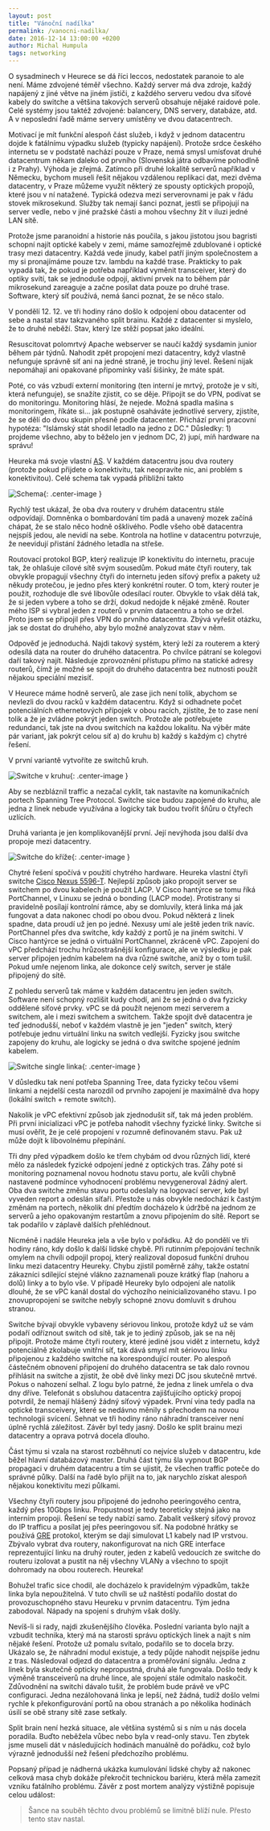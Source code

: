 ```yaml
---
layout: post
title: "Vánoční nadílka"
permalink: /vanocni-nadilka/
date: 2016-12-14 13:00:00 +0200
author: Michal Humpula
tags: networking
---
```


O sysadminech v Heurece se dá říci leccos, nedostatek paranoie to ale není. Máme
zdvojené téměř všechno. Každý server má dva zdroje, každý napájený z jiné větve
na jiném jističi, z každého serveru vedou dva síťové kabely do switche a většina
takových serverů obsahuje nějaké raidové pole. Celé systémy jsou taktéž
zdvojené: balancery, DNS servery, databáze, atd. A v neposlední řadě máme
servery umístěny ve dvou datacentrech.

Motivací je mít funkční alespoň část služeb, i když v jednom datacentru dojde k
fatálnímu výpadku služeb (typicky napájení). Protože srdce českého internetu se
v podstatě nachází pouze v Praze, nemá smysl umísťovat druhé datacentrum někam
daleko od prvního (Slovenská játra odbavíme pohodlně i z Prahy). Výhoda je
zřejmá. Zatímco při druhé lokalitě serverů například v Německu, bychom museli
řešit nějakou vzdálenou replikaci dat, mezi dvěma datacentry, v Praze můžeme
využít některý ze spousty optických propojů, které jsou v ní natažené.
Typická odezva mezi serverovnami je pak v řádu stovek mikrosekund. Služby tak
nemají šanci poznat, jestli se připojují na server vedle, nebo v jiné pražské
části a mohou všechny žít v iluzi jedné LAN sítě.

Protože jsme paranoidní a historie nás poučila, s jakou jistotou jsou bagristi
schopní najít optické kabely v zemi, máme samozřejmě zdublované i optické trasy
mezi datacentry. Každá vede jinudy, kabel patří jiným společnostem a my si
pronajímáme pouze tzv. lambdu na každé trase. Prakticky to pak vypadá tak, že
pokud je potřeba například vyměnit transceiver, který do optiky svítí, tak se
jednoduše odpojí, aktivní prvek na to během pár mikrosekund zareaguje a začne
posílat data pouze po druhé trase. Software, který síť používá, nemá šanci
poznat, že se něco stalo.

V pondělí 12. 12. ve tři hodiny ráno došlo k odpojení obou datacenter od sebe a
nastal stav takzvaného split brainu. Každé z datacenter si myslelo, že to druhé
neběží. Stav, který lze stěží popsat jako ideální.

Resuscitovat polomrtvý Apache webserver se naučí každý sysdamin junior během pár
týdnů. Nahodit zpět propojení mezi datacentry, když vlastně nefunguje správně
síť ani na jedné straně, je trochu jiný level. Řešení nijak nepomáhají ani
opakované připomínky vaší šišinky, že máte spát.

Poté, co vás vzbudí externí monitoring (ten interní je mrtvý, protože je v
síti, která nefunguje), se snažíte zjistit, co se děje. Připojit se do VPN,
podívat se do monitoringu. Monitoring hlásí, že nejede. Možná spadla mašina s
monitoringem, říkáte si... jak postupně osaháváte jednotlivé servery, zjistíte,
že se dělí
do dvou skupin přesně podle datacenter. Přichází první pracovní hypotéza:
"Islámský stát
shodil letadlo na jedno z DC."
Důsledky: 1) projdeme všechno, aby to běželo jen v jednom DC, 2) jupí, míň
hardware na správu!

Heureka má svoje vlastní [AS][as]. V každém datacentru jsou dva routery (protože
pokud přijdete o konektivitu, tak neopravíte nic, ani problém s konektivitou).
Celé schema tak vypadá přibližni takto

![Schema](/assets/vanocni-nadilka/Routers.svg){: .center-image }

Rychlý test ukázal, že oba dva routery v druhém datacentru stále odpovídají.
Domněnka o bombardování tím padá a unavený mozek začíná chápat, že se stalo něco
hodně ošklivého. Podle všeho obě datacentra nejspíš jedou, ale nevidí na sebe.
Kontrola na hotline v datacentru potvrzuje, že neevidují přistání žádného
letadla na střeše.

Routovací protokol BGP, který realizuje IP konektivitu do internetu, pracuje tak,
že ohlašuje cílové sítě svým sousedům. Pokud máte čtyři routery, tak obvykle
propagují všechny čtyři do internetu jeden síťový prefix a pakety už někudy
protečou, je jedno přes který konkrétní router. O tom, který router je použit,
rozhoduje dle své libovůle odesílací router. Obvykle to však
dělá tak, že si jeden vybere a toho se drží, dokud nedojde k nějaké změně.
Router mého ISP si vybral jeden z routerů v prvním datacentru a toho se držel.
Proto jsem se připojil přes VPN do prvního datacentra. Zbývá vyřešit otázku, jak
se dostat do druhého, aby bylo možné analyzovat stav v něm.

Odpověď je jednoduchá. Najdi takový systém, který leží za routerem a který
odesílá data na router do druhého datacentra. Po chvilce pátraní se kolegovi
daří takový najít. Následuje zprovoznění přístupu přímo na statické adresy
routerů, čímž je možné se spojit do druhého datacentra bez nutnosti použít
nějakou speciální mezisíť.

V Heurece máme hodně serverů, ale zase jich není tolik, abychom se nevlezli do
dvou racků v každém datacentru. Když si odhadnete počet potenciálních
ethernetových přípojek v obou racích, zjístíte, že to zase není tolik a že je
zvládne pokrýt jeden switch. Protože ale potřebujete redundanci, tak jste na
dvou switchích na každou lokalitu. Na výběr máte pár variant, jak pokrýt celou
síť a) do kruhu b) každý s každým c) chytré řešení.

V první variantě vytvoříte ze switchů kruh.

![Switche v kruhu](/assets/vanocni-nadilka/Switches_circle.svg){: .center-image }

Aby se nezbláznil traffic a nezačal
cyklit, tak nastavíte na komunikačních portech Spanning Tree Protocol. Switche
sice budou zapojené do kruhu, ale jedna z linek nebude využívána a logicky tak
budou tvořit šňůru o čtyřech uzlících.

Druhá varianta je jen komplikovanější
první. Její nevýhoda jsou další dva propoje mezi datacentry.

![Switche do kříže](/assets/vanocni-nadilka/Switches_cross.svg){: .center-image }

Chytré řešení spočívá v použití chytrého hardware. Heureka vlastní čtyři switche
[Cisco Nexus 5596-T][nexus]. Nejlepší způsob jako propojit server se switchem
po dvou kabelech je použít LACP. V Cisco hantýrce se tomu říká PortChannel, v
Linuxu se jedná o bonding (LACP mode). Protistrany si pravidelně posílají
kontrolní rámce, aby se domluvily, která linka má jak fungovat a data nakonec
chodí po obou dvou. Pokud některá z linek spadne, data proudí už jen po jedné.
Nexusy umí ale ještě jeden trik navíc. PortChannel přes dva switche, kdy každý z
portů je na jiném switchi. V Cisco hantýrce se jedná o virtuální PortChannel,
zkráceně vPC. Zapojení do vPC předchází trochu hrůzostrašnější konfigurace, ale
ve výsledku je pak server připojen jedním kabelem na dva různé switche, aniž by o
tom tušil. Pokud umře nejenom linka, ale dokonce celý switch, server je stále
připojený do sítě.

Z pohledu serverů tak máme v každém datacentru jen jeden switch. Software není
schopný rozlišit kudy chodí, ani že se jedná o dva fyzicky oddělené síťové
prvky. vPC se dá použít nejenom mezi serverem a switchem, ale i mezi switchem a
switchem. Takže spojit dvě datacentra je teď jednodušší, neboť v každém vlastně
je jen "jeden" switch, který potřebuje jednu virtuální linku na switch vedlejší.
Fyzicky jsou switche zapojeny do kruhu, ale logicky se jedná o dva switche
spojené jedním kabelem.

![Switche single linka](/assets/vanocni-nadilka/Switches_single.svg){: .center-image }

V důsledku tak není potřeba Spanning Tree, data fyzicky
tečou všemi linkami a nejdelší cesta narozdíl od prvního zapojení je maximálně
dva hopy (lokální switch + remote switch).

Nakolik je vPC efektivní způsob jak zjednodušit síť, tak má jeden problém. Při
první inicializaci vPC je potřeba nahodit všechny fyzické linky. Switche si musí
ověřit, že je celé propojení v rozumně definovaném stavu. Pak už může dojít k
libovolnému přepínání.

Tři dny před výpadkem došlo ke třem chybám od dvou různých lidí, které mělo za
následek fyzické odpojení jedné z optických tras. Záhy poté si monitoring poznamenal
novou hodnotu stavu portu, ale kvůli chybně nastavené podmínce vyhodnocení
problému nevygeneroval žádný alert. Oba dva switche změnu stavu portu odeslaly
na logovací server, kde byl vyveden report a odeslán síťaři. Přestože u nás
obvykle nedochází k častým změnám na portech, několik dní předtím docházelo k
údržbě na jednom ze serverů a jeho opakovaným restartům a znovu připojením do
sítě. Report se tak podařilo v záplavě dalších přehlédnout.

Nicméně i nadále Heureka jela a vše bylo v pořádku. Až do pondělí ve tři hodiny
ráno, kdy došlo k další lidské chybě. Při rutinním přepojování technik omylem na
chvíli odpojil propoj, který realizoval doposud funkční druhou linku mezi
datacentry Heureky. Chybu zjistil poměrně záhy, takže ostatní zákazníci sdílející
stejné vlákno zaznamenali pouze krátký flap (nahoru a dolů) linky a to bylo vše.
V případě Heureky bylo odpojení ale natolik dlouhé, že se vPC kanál dostal do
výchozího neinicializovaného stavu. I po znovupropojení se switche nebyly
schopné znovu domluvit s druhou stranou.

Switche bývají obvykle vybaveny sériovou linkou, protože když už se vám podaří
odříznout switch od sítě, tak je to jediný způsob, jak se na něj připojit.
Protože máme čtyři routery, které jediné jsou vidět z internetu, když
potenciálně zkolabuje vnitřní síť, tak dává smysl mít sériovou linku
připojenou z každého switche na korespondující router. Po alespoň částečném
obnovení připojení do druhého datacentra se tak dalo rovnou přihlásit na switche
a zjistit, že obě dvě linky mezi DC jsou skutečně mrtvé. Pokus o nahození
selhal. Z logu bylo patrné, že jedna z linek umřela o dva dny dříve. Telefonát s
obsluhou datacentra zajišťujícího optický propoj potvrdil, že nemají hlášený
žádný síťový výpadek. První vina tedy padla na optické transceivery, které se
nedávno měnily s přechodem na novou technologii svícení. Sehnat ve tři hodiny
ráno náhradní transceiver není úplně rychlá záležitost. Závěr byl tedy jasný.
Došlo ke split brainu mezi datacentry a oprava potrvá docela dlouho.

Část týmu si vzala na starost rozběhnutí co nejvíce služeb v datacentru, kde
běžel hlavní databázový master. Druhá část týmu šla vypnout BGP propagaci v
druhém datacentru a tím se ujistit, že všechen traffic poteče do správné půlky.
Další na řadě bylo přijít na to, jak narychlo získat alespoň nějakou
konektivitu mezi půlkami.

Všechny čtyři routery jsou připojené do jednoho peeringového centra, každý přes
10Gbps linku. Propustnost je tedy teoreticky stejná jako na interním propoji.
Řešení se tedy nabízí samo. Zabalit veškerý síťový provoz do IP trafficu a
posílat jej přes peeringovou síť. Na podobné hrátky se používá [GRE][gre]
protokol, kterým se dají simulovat L1 kabely nad IP vrstvou. Zbývalo vybrat dva
routery, nakonfigurovat na nich GRE interface reprezentující linku na druhý
router, jeden z kabelů vedoucích ze switche do routeru izolovat a pustit na něj
všechny VLANy a všechno to spojit dohromady na obou routerech. Heureka!

Bohužel trafic sice chodil, ale docházelo k pravidelným výpadkům, takže linka
byla nepoužitelná. V tuto chvíli se už naštěstí podařilo dostat do
provozuschopného stavu Heureku v prvním datacentru. Tým jedna zabodoval. Nápady
na spojení s druhým však došly.

Nevíš-li si rady, najdi zkušenějšího člověka. Poslední varianta bylo najít a
vzbudit technika, který má na starosti správu optických linek a najít s ním
nějaké řešení. Protože už pomalu svítalo, podařilo se to docela brzy. Ukázalo
se, že náhradní modul existuje, a tedy půjde nahodit nejspíše jednu z tras.
Následoval odjezd do datacentra a proměřování signálu. Jedna z linek byla
skutečně opticky nepropustná, druhá ale fungovala. Došlo tedy k
výměně transceiverů na druhé lince, ale spojení stále odmítalo naskočit.
Zdůvodnění na switchi dávalo tušit, že problém bude právě ve vPC configuraci.
Jedna nezálohovaná linka je lepší, než žádná, tudíž došlo velmi rychle k
překonfigurování portů na obou stranách a po několika hodinách úsilí se obě
strany sítě zase setkaly.

Split brain není hezká situace, ale většina systémů si s ním u nás docela
poradila. Buďto neběžela vůbec nebo byla v read-only stavu. Ten zbytek jsme
museli dát v následujících hodinách manuálně do pořádku, což bylo výrazně
jednodušší než řešení předchozího problému.

Popsaný případ je nádherná ukázka kumulování lidské chyby až nakonec celková
masa chyb dokáže překročit technickou bariéru, která měla zamezit vzniku
fatálního problému. Závěr z post mortem analýzy výstižně popisuje celou událost:

> Šance na souběh těchto dvou problémů se limitně blíží nule. Přesto tento stav
> nastal.

[as]: https://apps.db.ripe.net/search/lookup.html?source=ripe&key=AS59871&type=aut-num
[nexus]: http://www.cisco.com/c/en/us/products/switches/nexus-5596t-switch/index.html
[gre]: https://en.wikipedia.org/wiki/Generic_Routing_Encapsulation
